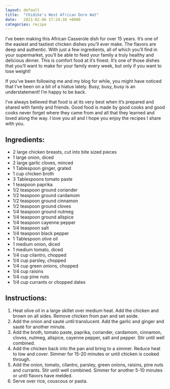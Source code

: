 ```yaml
---
layout: default
title:  "Chidike's West African Doro Wat"
date:   2021-02-06 17:24:38 +0000
categories: recipe
---
```

I’ve been making this African Casserole dish for over 15 years. It’s one of the easiest and tastiest chicken dishes you’ll ever make. The flavors are deep and authentic. With just a few ingredients, all of which you’ll find in your supermarket, you’ll be able to feed your family a truly healthy and delicious dinner. This is comfort food at it’s finest. It’s one of those dishes that you’ll want to make for your family every week, but only if you want to lose weight!

If you’ve been following me and my blog for while, you might have noticed that I’ve been on a bit of a hiatus lately. Busy, busy, busy is an understatement! I’m happy to be back.

I’ve always believed that food is at its very best when it’s prepared and shared with family and friends. Good food is made by good cooks and good cooks never forget where they came from and all that they learned and loved along the way. I love you all and I hope you enjoy the recipes I share with you.


## Ingredients:

- 2 large chicken breasts, cut into bite sized pieces
- 1 large onion, diced
- 2 large garlic cloves, minced
- 1 Tablespoon ginger, grated
- 1 cup chicken broth
- 3 Tablespoons tomato paste
- 1 teaspoon paprika
- 1/2 teaspoon ground coriander
- 1/2 teaspoon ground cardamom
- 1/2 teaspoon ground cinnamon
- 1/2 teaspoon ground cloves
- 1/4 teaspoon ground nutmeg
- 1/4 teaspoon ground allspice
- 1/4 teaspoon cayenne pepper
- 1/4 teaspoon salt
- 1/4 teaspoon black pepper
- 1 Tablespoon olive oil
- 1 medium onion, diced
- 1 medium tomato, diced
- 1/4 cup cilantro, chopped
- 1/4 cup parsley, chopped
- 1/4 cup green onions, chopped
- 1/4 cup raisins
- 1/4 cup pine nuts
- 1/4 cup currants or chopped dates

## Instructions:

1. Heat olive oil in a large skillet over medium heat. Add the chicken and brown on all sides. Remove chicken from pan and set aside.
2. Add the onion and sauté until translucent. Add the garlic and ginger and sauté for another minute.
3. Add the broth, tomato paste, paprika, coriander, cardamom, cinnamon, cloves, nutmeg, allspice, cayenne pepper, salt and pepper. Stir until well combined.
4. Add the chicken back into the pan and bring to a simmer. Reduce heat to low and cover. Simmer for 15-20 minutes or until chicken is cooked through.
5. Add the onion, tomato, cilantro, parsley, green onions, raisins, pine nuts and currants. Stir until well combined. Simmer for another 5-10 minutes or until flavors have melded.
6. Serve over rice, couscous or pasta.

